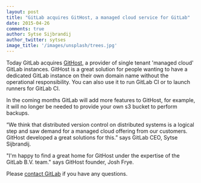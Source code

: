```yaml
---
layout: post
title: "GitLab acquires GitHost, a managed cloud service for GitLab"
date: 2015-04-26
comments: true
author: Sytse Sijbrandij
author_twitter: sytses
image_title: '/images/unsplash/trees.jpg'
---
```


Today GitLab acquires [GitHost](https://githost.io/), a provider of single tenant 'managed cloud' GitLab instances. GitHost is a great solution for people wanting to have a dedicated GitLab instance on their own domain name without the operational responsibility. You can also use it to run GitLab CI or to launch runners for GitLab CI.

<!-- more -->

In the coming months GitLab will add more features to GitHost, for example, it will no longer be needed to provide your own s3 bucket to perform backups.

“We think that distributed version control on distributed systems is a logical step and saw demand for a managed cloud offering from our customers. GitHost developed a great solutions for this.” says GitLab CEO, Sytse Sijbrandij.

"I'm happy to find a great home for GitHost under the expertise of the GitLab B.V. team." says GitHost founder, Josh Frye.

Please [contact GitLab](https://about.gitlab.com/contact/) if you have any questions.
